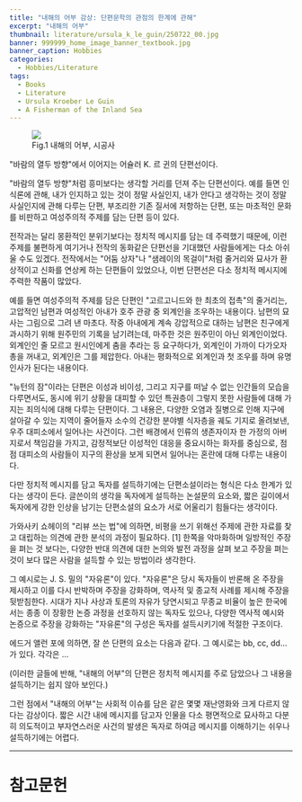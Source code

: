 ```yaml
---
title: "내해의 어부 감상: 단편문학의 관점의 한계에 관해"
excerpt: "내해의 어부"
thumbnail: literature/ursula_k_le_guin/250722_00.jpg
banner: 999999_home_image_banner_textbook.jpg
banner_caption: Hobbies
categories:
  - Hobbies/Literature
tags:
  - Books
  - Literature
  - Ursula Kroeber Le Guin
  - A Fisherman of the Inland Sea
---
```


<figure class="align-center" style="width: 30%">
  <a href="{{ site.url }}{{ site.baseurl }}/assets/images/literature/ursula_k_le_guin/250722_00.jpg">
  <img src="{{ site.url }}{{ site.baseurl }}/assets/images/literature/ursula_k_le_guin/250722_00.jpg">
  </a>
  <figcaption>
  Fig.1 내해의 어부, 시공사
  </figcaption>
</figure>

"바람의 열두 방향"에서 이어지는 어슐러 K. 르 귄의 단편선이다. 

"바람의 열두 방향"처럼 흥미보다는 생각할 거리를 던져 주는 단편선이다. 예를 들면 인식론에 관해, 내가 인지하고 있는 것이 정말 사실인지, 내가 안다고 생각하는 것이 정말 사실인지에 관해 다루는 단편, 부조리한 기존 질서에 저항하는 단편, 또는 마초적인 문화를 비판하고 여성주의적 주제를 담는 단편 등이 있다.

전작과는 달리 몽환적인 분위기보다는 정치적 메시지를 담는 데 주력했기 때문에, 이런 주제를 불편하게 여기거나 전작의 동화같은 단편선을 기대했던 사람들에게는 다소 아쉬울 수도 있겠다. 전작에서는 "어둠 상자"나 "샘레이의 목걸이"처럼 줄거리와 묘사가 환상적이고 신화를 연상케 하는 단편들이 있었으나, 이번 단편선은 다소 정치적 메시지에 주력한 작품이 많았다.

예를 들면 여성주의적 주제를 담은 단편인 "고르고니드와 한 최초의 접촉"의 줄거리는, 고압적인 남편과 여성적인 아내가 호주 관광 중 외계인을 조우하는 내용이다. 남편의 묘사는 그림으로 그려 낸 마초다. 작중 아내에게 계속 강압적으로 대하는 남편은 친구에게 과시하기 위해 원주민의 기록을 남기려는데, 마주한 것은 원주민이 아닌 외계인이었다. 외계인인 줄 모르고 원시인에게 춤을 추라는 등 요구하다가, 외계인이 가까이 다가오자 총을 꺼내고, 외계인은 그를 제압한다. 아내는 평화적으로 외계인과 첫 조우를 하며 유명 인사가 된다는 내용이다.

"뉴턴의 잠"이라는 단편은 이성과 비이성, 그리고 지구를 떠날 수 없는 인간들의 모습을 다루면서도, 동시에 위기 상황을 대피할 수 있던 특권층이 그렇지 못한 사람들에 대해 가지는 죄의식에 대해 다루는 단편이다. 그 내용은, 다양한 오염과 질병으로 인해 지구에 살아갈 수 있는 지역이 줄어들자 소수의 건강한 분야별 식자층을 궤도 기지로 올려보낸, 우주 대피소에서 일어나는 사건이다. 그런 배경에서 인류의 생존자이자 한 가정의 아버지로서 책임감을 가지고, 감정적보단 이성적인 대응을 중요시하는 화자를 중심으로, 점점 대피소의 사람들이 지구의 환상을 보게 되면서 일어나는 혼란에 대해 다루는 내용이다.

다만 정치적 메시지를 담고 독자를 설득하기에는 단편소설이라는 형식은 다소 한계가 있다는 생각이 든다. 글쓴이의 생각을 독자에게 설득하는 논설문의 요소와, 짧은 길이에서 독자에게 강한 인상을 남기는 단편소설의 요소가 서로 어울리기 힘들다는 생각이다.

가와사키 쇼헤이의 "리뷰 쓰는 법"에 의하면, 비평을 쓰기 위해선 주제에 관한 자료를 찾고 대립하는 의견에 관한 분석의 과정이 필요하다. [1] 한쪽을 악마화하며 일방적인 주장을 펴는 것 보다는, 다양한 반대 의견에 대한 논의와 발전 과정을 살펴 보고 주장을 펴는 것이 보다 많은 사람을 설득할 수 있는 방법이라 생각한다.

그 예시로는 J. S. 밀의 "자유론"이 있다. "자유론"은 당시 독자들이 반론해 온 주장을 제시하고 이를 다시 반박하며 주장을 강화하며, 역사적 및 종교적 사례를 제시해 주장을 뒷받침한다. 시대가 지나 사상과 토론의 자유가 당연시되고 무종교 비율이 높은 한국에서는 종종 이 장황한 논증 과정을 선호하지 않는 독자도 있으나, 다양한 역사적 예시와 논증으로 주장을 강화하는 "자유론"의 구성은 독자를 설득시키기에 적절한 구조이다.

에드거 앨런 포에 의하면, 잘 쓴 단편의 요소는 다음과 같다. 그 예시로는 bb, cc, dd...가 있다. 각각은 ...

(이러한 글들에 반해, "내해의 어부"의 단편은 정치적 메시지를 주로 담았으나 그 내용을 설득하기는 쉽지 않아 보인다.)

그런 점에서 "내해의 어부"는 사회적 이슈를 담은 같은 몇몇 재난영화와 크게 다르지 않다는 감상이다. 짧은 시간 내에 메시지를 담고자 인물을 다소 평면적으로 묘사하고 다분히 의도적이고 부자연스러운 사건의 발생은 독자로 하여금 메시지를 이해하기는 쉬우나 설득하기에는 어렵다. 

---

# 참고문헌

